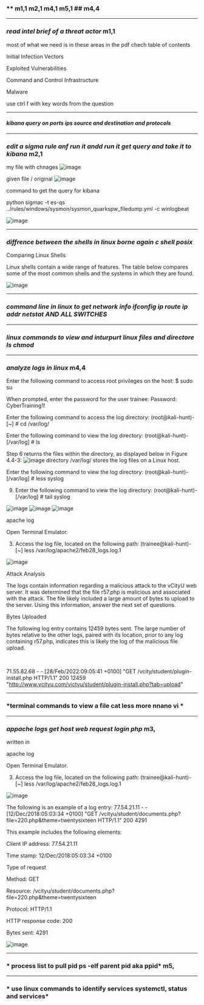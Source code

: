 ### ** m1,1 m2,1 m4,1 m5,1 ## m4,4 ## 
--------------------------------------------------------------
### *read intel brief of a threat actor* m1,1

most of what we need is in these areas in the pdf chech table of contents

Initial Infection Vectors 

Exploited Vulnerabilities 

Command and Control Infrastructure 

Malware 

use ctrl f with key words from the question

---------------------------------------------------------------------
#### *kibana query on ports ips source and destination and protocols* 





------------------------------------------------------------------------------
### *edit a sigma rule anf run it andd run it get query and take it to kibana* m2,1

my file with chnages
![image](https://github.com/user-attachments/assets/a89dd067-d405-4b38-a2ab-8bf522315434)

given file / original
![image](https://github.com/user-attachments/assets/609514e7-518e-4b8c-9722-83acf9333137)

command to get the query for kibana

python sigmac -t es-qs ../rules/windows/sysmon/sysmon_quarkspw_filedump.yml -c winlogbeat

![image](https://github.com/user-attachments/assets/8080784b-4fe1-4359-849e-c38e073383e0)



--------------------------------------------------------------------------
### *diffrence between the shells in linux borne again c shell posix* 

Comparing Linux Shells

Linux shells contain a wide range of features. The table below compares some of the most common shells and the systems in which they are found.

![image](https://github.com/user-attachments/assets/e4822f90-9146-46a7-8722-65ed61093351)



-------------------------------------------------------------------------
### *command line in linux to get network info ifconfig ip route ip addr netstat AND ALL SWITCHES* 





-------------------------------------------------------------------------
### *linux commands to view and inturpurt linux files and directore ls chmod* ##





-------------------------------------------------------------------------
### *analyze logs in linux* m4,4

Enter the following command to access root privileges on the host:
$ sudo su

When prompted, enter the password for the user trainee:
Password: CyberTraining1!

Enter the following command to access the log directory:
(root@kali-hunt)-[~] # cd /var/log/

Enter the following command to view the log directory:
(root@kali-hunt)-[/var/log] # ls

Step 6 returns the files within the directory, as displayed below in Figure 4.4-3:
![image](https://github.com/user-attachments/assets/ad3df09c-bec6-4208-af6e-6e64c5014e0e)
directory /var/log/ stores the log files on a Linux host.

Enter the following command to view the log directory:
(root@kali-hunt)-[/var/log] # less syslog

9. Enter the following command to view the log directory:
(root@kali-hunt)-[/var/log] # tail syslog



![image](https://github.com/user-attachments/assets/c91f4f89-fa5a-42d3-a735-3c6c54b5ec87)
![image](https://github.com/user-attachments/assets/9b1d4955-d2f1-4cbe-9dc1-a37675c09dd8)
![image](https://github.com/user-attachments/assets/73030cec-dc23-4efc-80cf-5e27600250b1)


apache log

Open Terminal Emulator.


3. Access the log file, located on the following path:
(trainee@kali-hunt)-[~] less /var/log/apache2/feb28_logs.log.1

![image](https://github.com/user-attachments/assets/cb9dbd48-d7b8-4cc5-9a7f-0cb6d905ddf6)


Attack Analysis

The logs contain information regarding a malicious attack to the vCityU web server. It was determined that the file r57.php is malicious and associated with the attack. The file likely included a large amount of bytes to upload to the server. Using this information, answer the next set of questions.

Bytes Uploaded

The following log entry contains 12459 bytes sent. The large number of bytes relative to the other logs, paired with its location, prior to any log containing r57.php, indicates this is likely the log of the malicious file upload.

﻿

71.55.82.68 - - [28/Feb/2022:09:05:41 +0100] "GET /vcity/student/plugin-install.php HTTP/1.1" 200 12459 "http://www.vcityu.com/victyu/student/plugin-install.php?tab=upload"

-------------------------------------------------------------------------
### *terminal commands to view a file cat less more nnano vi * ##






-------------------------------------------------------------------------
### *appache logs get host web request login php* m3,

written in 

apache log

Open Terminal Emulator.


3. Access the log file, located on the following path:
(trainee@kali-hunt)-[~] less /var/log/apache2/feb28_logs.log.1

![image](https://github.com/user-attachments/assets/cb9dbd48-d7b8-4cc5-9a7f-0cb6d905ddf6)

The following is an example of a log entry:
77.54.21.11 - - [12/Dec/2018:05:03:34 +0100] "GET /vcityu/student/documents.php?file=220.php&theme=twentysixteen HTTP/1.1" 200 4291 



This example includes the following elements:

Client IP address: 77.54.21.11

Time stamp: 12/Dec/2018:05:03:34 +0100

Type of request

Method: GET

Resource: /vcityu/student/documents.php?file=220.php&theme=twentysixteen

Protocol: HTTP/1.1

HTTP response code: 200

Bytes sent: 4291


![image](https://github.com/user-attachments/assets/08cfdf08-d3d8-4107-bec8-36326f9967a9)




-------------------------------------------------------------------------
### * process list to pull pid ps -elf parent pid aka ppid* m5,








-------------------------------------------------------------------------
### * use linux commands to identify services systemctl, status and services*






























